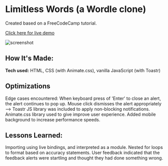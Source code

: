 # Limitless Words (a Wordle clone)
Created based on a FreeCodeCamp tutorial.

[Click here for live demo](https://limitless-words.netlify.app)

![screenshot](https://user-images.githubusercontent.com/98671035/183322696-18d319dc-4ae0-4c04-9b20-819120ef1ef6.png)

## How It's Made:

**Tech used:** HTML, CSS (with Animate.css), vanilla JavaScript (with Toastr)

## Optimizations

Edge cases encountered: When keyboard press of 'Enter' to close an alert, the alert continues to pop up. Mouse click dismisses the alert appropriately --> Toastr JS library was included to apply non-blocking notifications.
Animate.css library used to give improve user experience.
Added mobile background to increase performance speeds.

## Lessons Learned:

Importing using live bindings, and interpreted as a module. Nested for loops to format based on accuracy statements.
User feedback indicated that the feedback alerts were startling and thought they had done something wrong.
